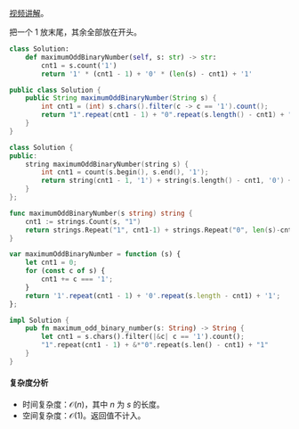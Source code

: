 [视频讲解](https://www.bilibili.com/video/BV1yu4y1z7sE/)。

把一个 $1$ 放末尾，其余全部放在开头。

```py [sol-Python3]
class Solution:
    def maximumOddBinaryNumber(self, s: str) -> str:
        cnt1 = s.count('1')
        return '1' * (cnt1 - 1) + '0' * (len(s) - cnt1) + '1'
```

```java [sol-Java]
public class Solution {
    public String maximumOddBinaryNumber(String s) {
        int cnt1 = (int) s.chars().filter(c -> c == '1').count();
        return "1".repeat(cnt1 - 1) + "0".repeat(s.length() - cnt1) + "1";
    }
}
```

```cpp [sol-C++]
class Solution {
public:
    string maximumOddBinaryNumber(string s) {
        int cnt1 = count(s.begin(), s.end(), '1');
        return string(cnt1 - 1, '1') + string(s.length() - cnt1, '0') + '1';
    }
};
```

```go [sol-Go]
func maximumOddBinaryNumber(s string) string {
	cnt1 := strings.Count(s, "1")
	return strings.Repeat("1", cnt1-1) + strings.Repeat("0", len(s)-cnt1) + "1"
}
```

```js [sol-JavaScript]
var maximumOddBinaryNumber = function (s) {
    let cnt1 = 0;
    for (const c of s) {
        cnt1 += c === '1';
    }
    return '1'.repeat(cnt1 - 1) + '0'.repeat(s.length - cnt1) + '1';
};
```

```rust [sol-Rust]
impl Solution {
    pub fn maximum_odd_binary_number(s: String) -> String {
        let cnt1 = s.chars().filter(|&c| c == '1').count();
        "1".repeat(cnt1 - 1) + &*"0".repeat(s.len() - cnt1) + "1"
    }
}
```

#### 复杂度分析

- 时间复杂度：$\mathcal{O}(n)$，其中 $n$ 为 $s$ 的长度。
- 空间复杂度：$\mathcal{O}(1)$。返回值不计入。
